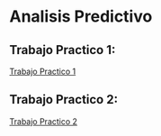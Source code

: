 # Analisis Predictivo

## Trabajo Practico 1:
[Trabajo Practico 1](https://github.com/abrilnoguera/AnalisisPredictivo/tree/gh-pages/Trabajo%20Practico%201)

## Trabajo Practico 2:
[Trabajo Practico 2](https://github.com/abrilnoguera/AnalisisPredictivo/blob/gh-pages/Trabajo%20Practico%202.zip)
